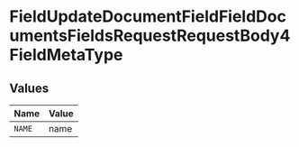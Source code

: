 # FieldUpdateDocumentFieldFieldDocumentsFieldsRequestRequestBody4FieldMetaType


## Values

| Name   | Value  |
| ------ | ------ |
| `NAME` | name   |